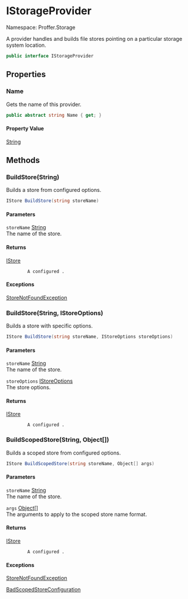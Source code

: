 # IStorageProvider

Namespace: Proffer.Storage

A provider handles and builds file stores pointing on a particular storage system location.

```csharp
public interface IStorageProvider
```

## Properties

### **Name**

Gets the name of this provider.

```csharp
public abstract string Name { get; }
```

#### Property Value

[String](https://docs.microsoft.com/en-us/dotnet/api/system.string)<br>

## Methods

### **BuildStore(String)**

Builds a store from configured options.

```csharp
IStore BuildStore(string storeName)
```

#### Parameters

`storeName` [String](https://docs.microsoft.com/en-us/dotnet/api/system.string)<br>
The name of the store.

#### Returns

[IStore](./proffer.storage.istore.md)<br>

            A configured .

#### Exceptions

[StoreNotFoundException](./proffer.storage.exceptions.storenotfoundexception.md)<br>

### **BuildStore(String, IStoreOptions)**

Builds a store with specific options.

```csharp
IStore BuildStore(string storeName, IStoreOptions storeOptions)
```

#### Parameters

`storeName` [String](https://docs.microsoft.com/en-us/dotnet/api/system.string)<br>
The name of the store.

`storeOptions` [IStoreOptions](./proffer.storage.configuration.istoreoptions.md)<br>
The store options.

#### Returns

[IStore](./proffer.storage.istore.md)<br>

            A configured .

### **BuildScopedStore(String, Object[])**

Builds a scoped store from configured options.

```csharp
IStore BuildScopedStore(string storeName, Object[] args)
```

#### Parameters

`storeName` [String](https://docs.microsoft.com/en-us/dotnet/api/system.string)<br>
The name of the store.

`args` [Object[]](https://docs.microsoft.com/en-us/dotnet/api/system.object)<br>
The arguments to apply to the scoped store name format.

#### Returns

[IStore](./proffer.storage.istore.md)<br>

            A configured .

#### Exceptions

[StoreNotFoundException](./proffer.storage.exceptions.storenotfoundexception.md)<br>

[BadScopedStoreConfiguration](./proffer.storage.exceptions.badscopedstoreconfiguration.md)<br>
